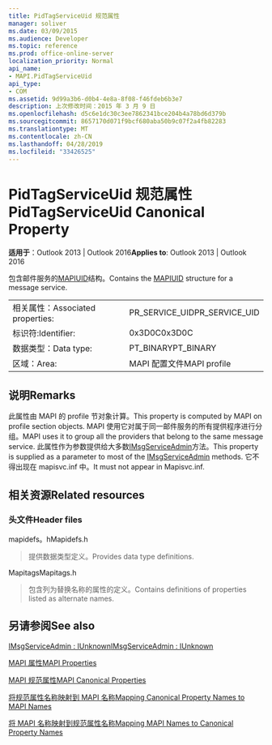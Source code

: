 ```yaml
---
title: PidTagServiceUid 规范属性
manager: soliver
ms.date: 03/09/2015
ms.audience: Developer
ms.topic: reference
ms.prod: office-online-server
localization_priority: Normal
api_name:
- MAPI.PidTagServiceUid
api_type:
- COM
ms.assetid: 9d99a3b6-d0b4-4e8a-8f08-f46fdeb6b3e7
description: 上次修改时间：2015 年 3 月 9 日
ms.openlocfilehash: d5c6e1dc30c3ee7862341bce204b4a78bd6d379b
ms.sourcegitcommit: 8657170d071f9bcf680aba50b9c07f2a4fb82283
ms.translationtype: MT
ms.contentlocale: zh-CN
ms.lasthandoff: 04/28/2019
ms.locfileid: "33426525"
---
```

# <a name="pidtagserviceuid-canonical-property"></a><span data-ttu-id="98c4a-103">PidTagServiceUid 规范属性</span><span class="sxs-lookup"><span data-stu-id="98c4a-103">PidTagServiceUid Canonical Property</span></span>

  
  
<span data-ttu-id="98c4a-104">**适用于**：Outlook 2013 | Outlook 2016</span><span class="sxs-lookup"><span data-stu-id="98c4a-104">**Applies to**: Outlook 2013 | Outlook 2016</span></span> 
  
<span data-ttu-id="98c4a-105">包含邮件服务的[MAPIUID](mapiuid.md)结构。</span><span class="sxs-lookup"><span data-stu-id="98c4a-105">Contains the [MAPIUID](mapiuid.md) structure for a message service.</span></span> 
  
|||
|:-----|:-----|
|<span data-ttu-id="98c4a-106">相关属性：</span><span class="sxs-lookup"><span data-stu-id="98c4a-106">Associated properties:</span></span>  <br/> |<span data-ttu-id="98c4a-107">PR_SERVICE_UID</span><span class="sxs-lookup"><span data-stu-id="98c4a-107">PR_SERVICE_UID</span></span>  <br/> |
|<span data-ttu-id="98c4a-108">标识符:</span><span class="sxs-lookup"><span data-stu-id="98c4a-108">Identifier:</span></span>  <br/> |<span data-ttu-id="98c4a-109">0x3D0C</span><span class="sxs-lookup"><span data-stu-id="98c4a-109">0x3D0C</span></span>  <br/> |
|<span data-ttu-id="98c4a-110">数据类型：</span><span class="sxs-lookup"><span data-stu-id="98c4a-110">Data type:</span></span>  <br/> |<span data-ttu-id="98c4a-111">PT_BINARY</span><span class="sxs-lookup"><span data-stu-id="98c4a-111">PT_BINARY</span></span>  <br/> |
|<span data-ttu-id="98c4a-112">区域：</span><span class="sxs-lookup"><span data-stu-id="98c4a-112">Area:</span></span>  <br/> |<span data-ttu-id="98c4a-113">MAPI 配置文件</span><span class="sxs-lookup"><span data-stu-id="98c4a-113">MAPI profile</span></span>  <br/> |
   
## <a name="remarks"></a><span data-ttu-id="98c4a-114">说明</span><span class="sxs-lookup"><span data-stu-id="98c4a-114">Remarks</span></span>

<span data-ttu-id="98c4a-115">此属性由 MAPI 的 profile 节对象计算。</span><span class="sxs-lookup"><span data-stu-id="98c4a-115">This property is computed by MAPI on profile section objects.</span></span> <span data-ttu-id="98c4a-116">MAPI 使用它对属于同一邮件服务的所有提供程序进行分组。</span><span class="sxs-lookup"><span data-stu-id="98c4a-116">MAPI uses it to group all the providers that belong to the same message service.</span></span> <span data-ttu-id="98c4a-117">此属性作为参数提供给大多数[IMsgServiceAdmin](imsgserviceadminiunknown.md)方法。</span><span class="sxs-lookup"><span data-stu-id="98c4a-117">This property is supplied as a parameter to most of the [IMsgServiceAdmin](imsgserviceadminiunknown.md) methods.</span></span> <span data-ttu-id="98c4a-118">它不得出现在 mapisvc.inf 中。</span><span class="sxs-lookup"><span data-stu-id="98c4a-118">It must not appear in Mapisvc.inf.</span></span> 
  
## <a name="related-resources"></a><span data-ttu-id="98c4a-119">相关资源</span><span class="sxs-lookup"><span data-stu-id="98c4a-119">Related resources</span></span>

### <a name="header-files"></a><span data-ttu-id="98c4a-120">头文件</span><span class="sxs-lookup"><span data-stu-id="98c4a-120">Header files</span></span>

<span data-ttu-id="98c4a-121">mapidefs。h</span><span class="sxs-lookup"><span data-stu-id="98c4a-121">Mapidefs.h</span></span>
  
> <span data-ttu-id="98c4a-122">提供数据类型定义。</span><span class="sxs-lookup"><span data-stu-id="98c4a-122">Provides data type definitions.</span></span>
    
<span data-ttu-id="98c4a-123">Mapitags</span><span class="sxs-lookup"><span data-stu-id="98c4a-123">Mapitags.h</span></span>
  
> <span data-ttu-id="98c4a-124">包含列为替换名称的属性的定义。</span><span class="sxs-lookup"><span data-stu-id="98c4a-124">Contains definitions of properties listed as alternate names.</span></span>
    
## <a name="see-also"></a><span data-ttu-id="98c4a-125">另请参阅</span><span class="sxs-lookup"><span data-stu-id="98c4a-125">See also</span></span>



[<span data-ttu-id="98c4a-126">IMsgServiceAdmin : IUnknown</span><span class="sxs-lookup"><span data-stu-id="98c4a-126">IMsgServiceAdmin : IUnknown</span></span>](imsgserviceadminiunknown.md)


[<span data-ttu-id="98c4a-127">MAPI 属性</span><span class="sxs-lookup"><span data-stu-id="98c4a-127">MAPI Properties</span></span>](mapi-properties.md)
  
[<span data-ttu-id="98c4a-128">MAPI 规范属性</span><span class="sxs-lookup"><span data-stu-id="98c4a-128">MAPI Canonical Properties</span></span>](mapi-canonical-properties.md)
  
[<span data-ttu-id="98c4a-129">将规范属性名称映射到 MAPI 名称</span><span class="sxs-lookup"><span data-stu-id="98c4a-129">Mapping Canonical Property Names to MAPI Names</span></span>](mapping-canonical-property-names-to-mapi-names.md)
  
[<span data-ttu-id="98c4a-130">将 MAPI 名称映射到规范属性名称</span><span class="sxs-lookup"><span data-stu-id="98c4a-130">Mapping MAPI Names to Canonical Property Names</span></span>](mapping-mapi-names-to-canonical-property-names.md)

